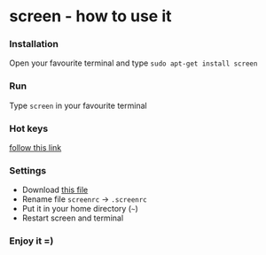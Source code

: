 # screen - how to use it

### Installation
Open your favourite terminal and type `sudo apt-get install screen`

### Run
Type `screen` in your favourite terminal

### Hot keys
[follow this link](./hotkey.md)

### Settings
* Download [this file](./.screenrc)
* Rename file `screenrc` -> `.screenrc`
* Put it in your home directory (`~`)
* Restart screen and terminal

### Enjoy it =)
